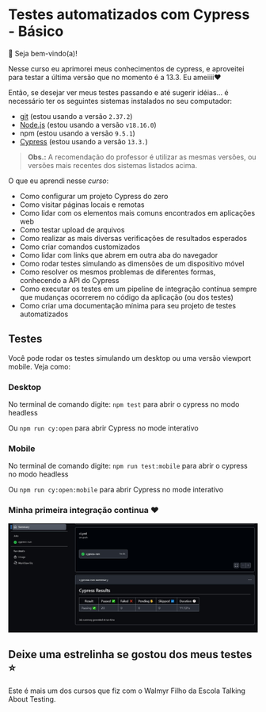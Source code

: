 # Testes automatizados com Cypress - Básico
👋 Seja bem-vindo(a)!


Nesse curso eu aprimorei meus conhecimentos de cypress, e aproveitei para testar a última versão que no momento é a 13.3. Eu ameiiii❤️

Então, se desejar ver meus testes passando e até sugerir idéias... é necessário ter os seguintes sistemas instalados no seu computador: 

- [git](https://git-scm.com/) (estou usando a versão `2.37.2`)
- [Node.js](https://nodejs.org/en/) (estou usando a versão `v18.16.0`)
- npm (estou usando a versão `9.5.1`)
- [Cypress](https://cypress.io) (estou usando a versão `13.3.`)

> **Obs.:** A recomendação do professor é utilizar as mesmas versões, ou versões mais recentes dos sistemas listados acima.
>
 
O que eu aprendi nesse *curso*:

- Como configurar um projeto Cypress do zero
- Como visitar páginas locais e remotas
- Como lidar com os elementos mais comuns encontrados em aplicações web
- Como testar upload de arquivos
- Como realizar as mais diversas verificações de resultados esperados
- Como criar comandos customizados
- Como lidar com links que abrem em outra aba do navegador
- Como rodar testes simulando as dimensões de um dispositivo móvel
- Como resolver os mesmos problemas de diferentes formas, conhecendo a API do Cypress
- Como executar os testes em um pipeline de integração contínua sempre que mudanças ocorrerem no código da aplicação (ou dos testes)
- Como criar uma documentação mínima para seu projeto de testes automatizados

## Testes

Você pode rodar os testes simulando um desktop ou uma versão viewport mobile. Veja como:

### Desktop

No terminal de comando digite: `npm test` para abrir o cypress no modo  headless

Ou `npm run cy:open` para abrir Cypress no mode interativo 

### Mobile

No terminal de comando digite: `npm run test:mobile` para abrir o cypress no modo  headless

Ou `npm run cy:open:mobile` para abrir Cypress no mode interativo 

### Minha primeira integração continua ❤️

<div>
  <a><img src="cypress/fixtures/pipeline.jpg" alt="Imagem da pipeline de testes"></a>
  </div>

## Deixe uma estrelinha se gostou dos meus testes ⭐

Este é mais um dos cursos que fiz com o Walmyr Filho da Escola Talking About Testing.